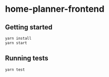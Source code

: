 # home-planner-frontend

## Getting started

```bash
yarn install
yarn start
```

## Running tests

```bash
yarn test
```

